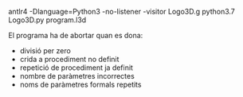 antlr4 -Dlanguage=Python3 -no-listener -visitor Logo3D.g
python3.7 Logo3D.py program.l3d

El programa ha de abortar quan es dona:
 + divisió per zero
 + crida a procediment no definit
 + repetició de procediment ja definit
 + nombre de paràmetres incorrectes
 + noms de paràmetres formals repetits 